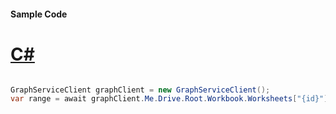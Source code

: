 #### Sample Code
# [C#](#tab/Csharp)

```C#

GraphServiceClient graphClient = new GraphServiceClient();
var range = await graphClient.Me.Drive.Root.Workbook.Worksheets["{id}"].Range.VisibleView.Range.Request().GetAsync();

```